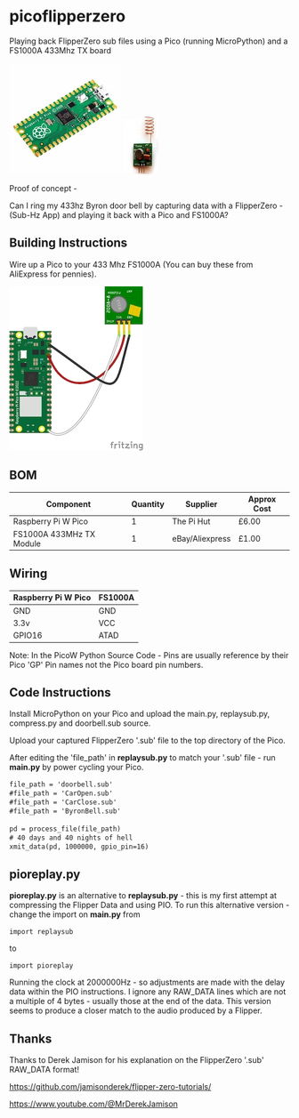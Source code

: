 # picoflipperzero
Playing back FlipperZero sub files using a Pico (running MicroPython) and a FS1000A 433Mhz TX board


![Alt text](pico.jpg?raw=true "Pico") ![Alt text](fs1000a.png?raw=true "FS1000A")



Proof of concept - 

Can I ring my 433hz Byron door bell by capturing data with a FlipperZero - (Sub-Hz App) and playing it back with a Pico and FS1000A?


## Building Instructions

Wire up a Pico to your 433 Mhz FS1000A (You can buy these from AliExpress for pennies).

![Alt text](fritz.jpg?raw=true "Fritzing")


## BOM

Component|Quantity|Supplier|Approx Cost
---------|--------|--------|-----------
Raspberry Pi W Pico|1|The Pi Hut|£6.00
FS1000A 433MHz TX Module|1|eBay/Aliexpress|£1.00

## Wiring

Raspberry Pi W Pico|FS1000A
---------|--------
GND|GND
3.3v|VCC
GPIO16|ATAD




Note: In the PicoW Python Source Code - Pins are usually reference by their Pico 'GP' Pin names not the Pico board pin numbers.


## Code Instructions


Install MicroPython on your Pico and upload the main.py, replaysub.py, compress.py and doorbell.sub source.

Upload your captured FlipperZero '.sub' file to the top directory of the Pico.

After editing the 'file_path' in **replaysub.py** to match your '.sub' file - run **main.py** by power cycling your Pico.
```
file_path = 'doorbell.sub'
#file_path = 'CarOpen.sub'
#file_path = 'CarClose.sub'
#file_path = 'ByronBell.sub'

pd = process_file(file_path)
# 40 days and 40 nights of hell
xmit_data(pd, 1000000, gpio_pin=16)

```


## pioreplay.py

**pioreplay.py** is an alternative to **replaysub.py** - this is my first attempt at compressing the Flipper Data and using PIO.
To run this alternative version - change the import on **main.py** from

```
import replaysub
```
to
```
import pioreplay
```

Running the clock at 2000000Hz - so adjustments are made with the delay data within the PIO instructions.
I ignore any RAW_DATA lines which are not a multiple of 4 bytes - usually those at the end of the data.
This version seems to produce a closer match to the audio produced by a Flipper. 

## Thanks

Thanks to Derek Jamison for his explanation on the FlipperZero '.sub' RAW_DATA format!

https://github.com/jamisonderek/flipper-zero-tutorials/

https://www.youtube.com/@MrDerekJamison








